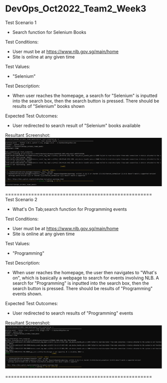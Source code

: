 # DevOps_Oct2022_Team2_Week3

Test Scenario 1
- Search function for Selenium Books

Test Conditions:
- User must be at https://www.nlb.gov.sg/main/home
- Site is online at any given time

Test Values:
- "Selenium"

Test Description:
- When user reaches the homepage, a search for "Selenium"
is inputted into the search box, then the search button
is pressed. There should be results of "Selenium" books
shown

Expected Test Outcomes:
- User redirected to search result of "Selenium" books
available

Resultant Screenshot:
![Resultant SS](images/test_scenario1_1.jpg)

===================================================<br/>
Test Scenario 2
- What's On Tab;search function for Programming events

Test Conditions:
- User must be at https://www.nlb.gov.sg/main/home
- Site is online at any given time

Test Values:
- "Programming"

Test Description:
- When user reaches the homepage, the user then navigates
to "What's on", which is basically a webpage to search for
events involving NLB. A search for "Programming"
is inputted into the search box, then the search button
is pressed. There should be results of "Programming" events
shown.

Expected Test Outcomes:
- User redirected to search results of "Programming" events

Resultant Screenshot:
![Resultant SS](images/test_scenario2_1.jpg)

===================================================
